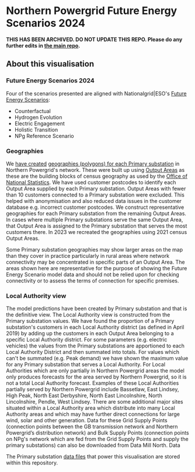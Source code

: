 # Northern Powergrid Future Energy Scenarios 2024

**THIS HAS BEEN ARCHIVED. DO NOT UPDATE THIS REPO. Please do any further edits in [the main repo](https://github.com/odileeds/northern-powergrid).**

## About this visualisation

### Future Energy Scenarios 2024
Four of the scenarios presented are aligned with Nationalgrid|ESO's [Future Energy Scenarios](https://www.nationalgrideso.com/future-energy/future-energy-scenarios):

* Counterfactual
* Hydrogen Evolution
* Electric Engagement
* Holistic Transition
* NPg Reference Scenario

### Geographies

We [have created](https://odileeds.org/blog/2019-11-27-building-electricity-distribution-geography) [geographies (polygons) for each Primary substation](https://odileeds.github.io/northern-powergrid/2020-emerging-thinking/data/maps/primaries-unique.geojson) in Northern Powergrid's network. These were built up using [Output Areas](https://www.ons.gov.uk/methodology/geography/ukgeographies/censusgeographies/census2021geographies#output-areas-oas-) as these are the building blocks of census geography as used by the [Office of National Statistics](https://www.ons.gov.uk/). We have used customer postcodes to identify each Output Area supplied by each Primary substation. Output Areas with fewer than 10 customers connected to a Primary substation were excluded. This helped with anonymisation and also reduced data issues in the customer database e.g. incorrect customer postcodes. We construct representative geographies for each Primary substation from the remaining Output Areas. In cases where multiple Primary substations serve the same Output Area, that Output Area is assigned to the Primary substation that serves the most customers there. In 2023 we recreated the geographies using 2021 census Output Areas.

Some Primary substation geographies may show larger areas on the map than they cover in practice particularly in rural areas where network connectivity may be concentrated in specific parts of an Output Area. The areas shown here are representative for the purpose of showing the Future Energy Scenario model data and should not be relied upon for checking connectivity or to assess the terms of connection for specific premises.

### Local Authority view

The model predictions have been created by Primary substation and that is the definitive view. The Local Authority view is constructed from the Primary substation values. We have found the proportion of a Primary substation's customers in each Local Authority district (as defined in April 2019) by adding up the customers in each Output Area belonging to a specific Local Authority district. For some parameters (e.g. electric vehicles) the values from the Primary substations are apportioned to each Local Authority District and then summated into totals. For values which can't be summated (e.g. Peak demand) we have shown the maximum value for any Primary substation that serves a Local Authority. For Local Authorities which are only partially in Northern Powergrid areas the model only produces forecasts for the area served by Northern Powergrid, so it is not a total Local Authority forecast. Examples of these Local Authorities partially served by Northern Powergrid include Bassetlaw, East Lindsey, High Peak, North East Derbyshire, North East Lincolnshire, North Lincolnshire, Pendle, West Lindsey. There are some additional major sites situated within a Local Authority area which distribute into many Local Authority areas and which may have further direct connections for large wind, solar and other generation. Data for these Grid Supply Points (connection points between the GB transmission network and Northern Powergrid’s distribution network) and Bulk Supply Points (connection points on NPg's network which are fed from the Grid Supply Points and supply the primary substations) can also be downloaded from Data Mill North.
Data

The Primary substation [data files](data/) that power this visualisation are stored within this repository.
